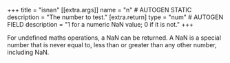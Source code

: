 +++
title = "isnan"
[[extra.args]]
name = "n" # AUTOGEN STATIC
description = "The number to test."
[extra.return]
type = "num" # AUTOGEN FIELD
description = "1 for a numeric NaN value; 0 if it is not."
+++

For undefined maths operations, a NaN can be returned. A NaN is a special number that is never equal to, less than or greater than any other number, including NaN.
